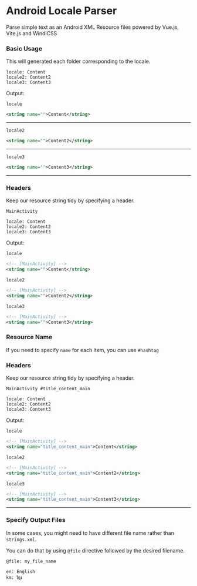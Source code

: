 # Android Locale Parser

Parse simple text as an Android XML Resource files powered by Vue.js, Vite.js and WindiCSS

### Basic Usage

This will generated each folder corresponding to the locale.


```
locale: Content
locale2: Content2
locale3: Content3
```

Output:

`locale`

```xml
<string name="">Content</string>
```
---
`locale2`

```xml
<string name="">Content2</string>
```
---
`locale3`

```xml
<string name="">Content3</string>
```
---

### Headers

Keep our resource string tidy by specifying a header.

```
MainActivity

locale: Content
locale2: Content2
locale3: Content3
```

Output: 

`locale`

```xml
<!-- [MainActivity] -->
<string name="">Content</string>
```

`locale2`

```xml
<!-- [MainActivity] -->
<string name="">Content2</string>
```


`locale3`

```xml
<!-- [MainActivity] -->
<string name="">Content3</string>
```


### Resource Name

If you need to specify `name` for each item, you can use `#hashtag` 



### Headers

Keep our resource string tidy by specifying a header.

```
MainActivity #title_content_main

locale: Content
locale2: Content2
locale3: Content3
```

Output: 

`locale`

```xml
<!-- [MainActivity] -->
<string name="title_content_main">Content</string>
```

`locale2`

```xml
<!-- [MainActivity] -->
<string name="title_content_main">Content2</string>
```


`locale3`

```xml
<!-- [MainActivity] -->
<string name="title_content_main">Content3</string>
```

---

### Specify Output Files

In some cases, you might need to have different file name rather than `strings.xml`.

You can do that by using `@file` directive followed by the desired filename.

```
@file: my_file_name

en: English
km: ខ្មែរ
```


